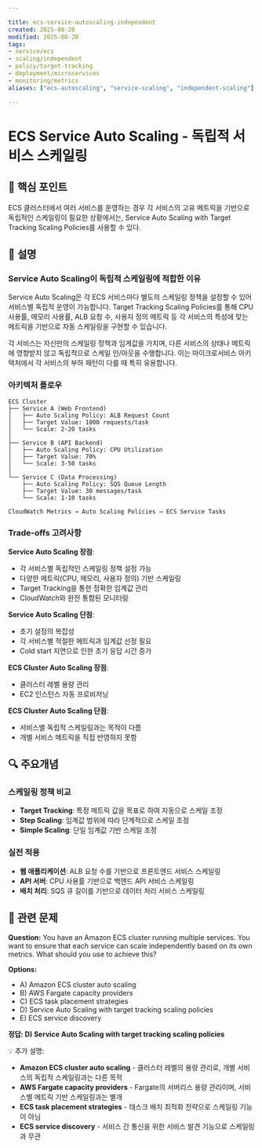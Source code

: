 ```yaml
---

title: ecs-service-autoscaling-independent
created: 2025-08-20
modified: 2025-08-20
tags:
- service/ecs
- scaling/independent
- policy/target-tracking
- deployment/microservices
- monitoring/metrics
aliases: ["ecs-autoscaling", "service-scaling", "independent-scaling"]

---
```


# ECS Service Auto Scaling - 독립적 서비스 스케일링

## 🎯 핵심 포인트

ECS 클러스터에서 여러 서비스를 운영하는 경우 각 서비스의 고유 메트릭을 기반으로 독립적인 스케일링이 필요한 상황에서는, Service Auto Scaling with Target Tracking Scaling Policies를 사용할 수 있다.

## 📝 설명

### Service Auto Scaling이 독립적 스케일링에 적합한 이유

Service Auto Scaling은 각 ECS 서비스마다 별도의 스케일링 정책을 설정할 수 있어 서비스별 독립적 운영이 가능합니다. Target Tracking Scaling Policies를 통해 CPU 사용률, 메모리 사용률, ALB 요청 수, 사용자 정의 메트릭 등 각 서비스의 특성에 맞는 메트릭을 기반으로 자동 스케일링을 구현할 수 있습니다.

각 서비스는 자신만의 스케일링 정책과 임계값을 가지며, 다른 서비스의 상태나 메트릭에 영향받지 않고 독립적으로 스케일 인/아웃을 수행합니다. 이는 마이크로서비스 아키텍처에서 각 서비스의 부하 패턴이 다를 때 특히 유용합니다.

### 아키텍처 플로우

```
ECS Cluster
├── Service A (Web Frontend)
│   ├── Auto Scaling Policy: ALB Request Count
│   ├── Target Value: 1000 requests/task
│   └── Scale: 2-20 tasks
│
├── Service B (API Backend)  
│   ├── Auto Scaling Policy: CPU Utilization
│   ├── Target Value: 70%
│   └── Scale: 3-50 tasks
│
└── Service C (Data Processing)
    ├── Auto Scaling Policy: SQS Queue Length
    ├── Target Value: 30 messages/task
    └── Scale: 1-10 tasks

CloudWatch Metrics → Auto Scaling Policies → ECS Service Tasks
```

### Trade-offs 고려사항

**Service Auto Scaling 장점**:

- 각 서비스별 독립적인 스케일링 정책 설정 가능
- 다양한 메트릭(CPU, 메모리, 사용자 정의) 기반 스케일링
- Target Tracking을 통한 정확한 임계값 관리
- CloudWatch와 완전 통합된 모니터링

**Service Auto Scaling 단점**:

- 초기 설정의 복잡성
- 각 서비스별 적절한 메트릭과 임계값 선정 필요
- Cold start 지연으로 인한 초기 응답 시간 증가

**ECS Cluster Auto Scaling 장점**:

- 클러스터 레벨 용량 관리
- EC2 인스턴스 자동 프로비저닝

**ECS Cluster Auto Scaling 단점**:

- 서비스별 독립적 스케일링과는 목적이 다름
- 개별 서비스 메트릭을 직접 반영하지 못함

## 🔍 주요개념

### 스케일링 정책 비교

- **Target Tracking**: 특정 메트릭 값을 목표로 하여 자동으로 스케일 조정
- **Step Scaling**: 임계값 범위에 따라 단계적으로 스케일 조정
- **Simple Scaling**: 단일 임계값 기반 스케일 조정

### 실전 적용

- **웹 애플리케이션**: ALB 요청 수를 기반으로 프론트엔드 서비스 스케일링
- **API 서버**: CPU 사용률 기반으로 백엔드 API 서비스 스케일링  
- **배치 처리**: SQS 큐 길이를 기반으로 데이터 처리 서비스 스케일링

## 📝 관련 문제

**Question:** You have an Amazon ECS cluster running multiple services. You want to ensure that each service can scale independently based on its own metrics. What should you use to achieve this?

**Options:**

- A) Amazon ECS cluster auto scaling
- B) AWS Fargate capacity providers
- C) ECS task placement strategies
- D) Service Auto Scaling with target tracking scaling policies
- E) ECS service discovery

**정답: D) Service Auto Scaling with target tracking scaling policies**

💡 추가 설명:

- **Amazon ECS cluster auto scaling** - 클러스터 레벨의 용량 관리로, 개별 서비스의 독립적 스케일링과는 다른 목적
- **AWS Fargate capacity providers** - Fargate의 서버리스 용량 관리이며, 서비스별 메트릭 기반 스케일링과는 별개
- **ECS task placement strategies** - 태스크 배치 최적화 전략으로 스케일링 기능이 아님
- **ECS service discovery** - 서비스 간 통신을 위한 서비스 발견 기능으로 스케일링과 무관